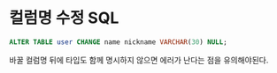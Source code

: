 # 컬럼명 수정 SQL

```sql
ALTER TABLE user CHANGE name nickname VARCHAR(30) NULL;
```

바꿀 컬럼명 뒤에 타입도 함께 명시하지 않으면 에러가 난다는 점을 유의해야된다.